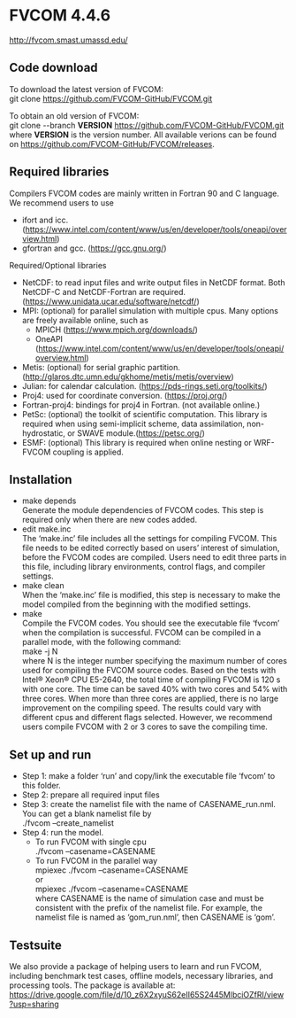 # FVCOM 4.4.6

http://fvcom.smast.umassd.edu/




## Code download

To download the latest version of FVCOM:<br>
git clone https://github.com/FVCOM-GitHub/FVCOM.git

To obtain an old version of FVCOM:<br>
git clone --branch <strong>VERSION</strong> https://github.com/FVCOM-GitHub/FVCOM.git<br>
where <strong>VERSION</strong> is the version number. All available verions can be found on https://github.com/FVCOM-GitHub/FVCOM/releases.


## Required libraries

Compilers
FVCOM codes are mainly written in Fortran 90 and C language. We recommend users to use 
* ifort and icc. (https://www.intel.com/content/www/us/en/developer/tools/oneapi/overview.html)
* gfortran and gcc. (https://gcc.gnu.org/)

Required/Optional libraries
*	NetCDF: to read input files and write output files in NetCDF format. Both NetCDF-C and NetCDF-Fortran are required. (https://www.unidata.ucar.edu/software/netcdf/)
*	MPI: (optional) for parallel simulation with multiple cpus. Many options are freely available online, such as
    *	MPICH (https://www.mpich.org/downloads/)
    *	OneAPI (https://www.intel.com/content/www/us/en/developer/tools/oneapi/overview.html)
*	Metis: (optional) for serial graphic partition. (http://glaros.dtc.umn.edu/gkhome/metis/metis/overview)
*	Julian: for calendar calculation. (https://pds-rings.seti.org/toolkits/)
*	Proj4: used for coordinate conversion. (https://proj.org/)
*	Fortran-proj4: bindings for proj4 in Fortran. (not available online.) 
*	PetSc: (optional) the toolkit of scientific computation. This library is required when using semi-implicit scheme, data assimilation, non-hydrostatic, or SWAVE module.(https://petsc.org/)
* ESMF: (optional) This library is required when online nesting or WRF-FVCOM coupling is applied.


## Installation
*	make depends<br>
Generate the module dependencies of FVCOM codes. This step is required only when there are new codes added.
*	edit make.inc<br>
The ‘make.inc’ file includes all the settings for compiling FVCOM. This file needs to be edited correctly based on users’ interest of simulation, before the FVCOM codes are compiled. Users need to edit three parts in this file, including library environments, control flags, and compiler settings. 
*	make clean<br>
When the ‘make.inc’ file is modified, this step is necessary to make the model compiled from the beginning with the modified settings.
*	make<br>
Compile the FVCOM codes. You should see the executable file ‘fvcom’ when the compilation is successful.
FVCOM can be compiled in a parallel mode, with the following command:<br>
make -j N<br>
where N is the integer number specifying the maximum number of cores used for compiling the FVCOM source codes.
Based on the tests with Intel® Xeon® CPU E5-2640, the total time of compiling FVCOM is 120 s with one core. The time can be saved 40% with two cores and 54% with three cores. When more than three cores are applied, there is no large improvement on the compiling speed.
The results could vary with different cpus and different flags selected. However, we recommend users compile FVCOM with 2 or 3 cores to save the compiling time.


## Set up and run

* Step 1: make a folder ‘run’ and copy/link the executable file ‘fvcom’ to this folder.
* Step 2: prepare all required input files
* Step 3: create the namelist file with the name of CASENAME_run.nml. You can get a blank namelist file by<br>
      ./fvcom –create_namelist
* Step 4: run the model.<br>
    * To run FVCOM with single cpu<br>
        ./fvcom –casename=CASENAME
    * To run FVCOM in the parallel way<br>
        mpiexec ./fvcom –casename=CASENAME<br>
        or<br>
        mpiexec ./fvcom –casename=CASENAME<br>
      where CASENAME is the name of simulation case and must be consistent with the prefix of the namelist file. For example, the namelist file is named as ‘gom_run.nml’, then CASENAME is ‘gom’.


## Testsuite

We also provide a package of helping users to learn and run FVCOM, including benchmark test cases, offline models, necessary libraries, and processing tools. The package is available at:<br>
https://drive.google.com/file/d/10_z6X2xyuS62eII65S2445MlbciOZfRI/view?usp=sharing


